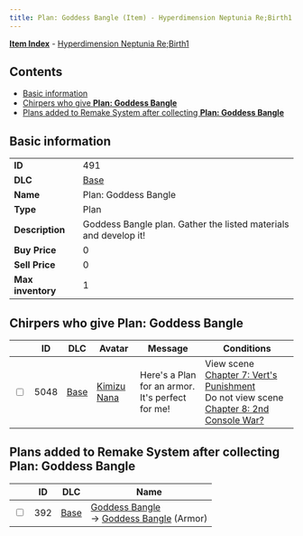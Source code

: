 ```yaml
---
title: Plan: Goddess Bangle (Item) - Hyperdimension Neptunia Re;Birth1
---
```


[**Item Index**](/neptunia/rb1/item/index.html) - [Hyperdimension Neptunia Re;Birth1](/neptunia/rb1)

## Contents

- [Basic information](#basic-information)
- [Chirpers who give **Plan: Goddess Bangle**](#chirpers-who-give-plan-goddess-bangle)
- [Plans added to Remake System after collecting **Plan: Goddess Bangle**](#plans-added-to-remake-system-after-collecting-plan-goddess-bangle)
## Basic information

|   |   |
| -- | -- |
| **ID** | 491 |
| **DLC** | [Base](/neptunia/rb1/dlc/1-base.html) |
| **Name** | Plan: Goddess Bangle |
| **Type** | Plan |
| **Description** | Goddess Bangle plan. Gather the listed materials and develop it! |
| **Buy Price** | 0 |
| **Sell Price** | 0 |
| **Max inventory** | 1 |


## Chirpers who give **Plan: Goddess Bangle**

|    | ID | DLC | Avatar | Message | Conditions |
| -- | -- | --- | ------ | ------- | ---------- |
| <input type="checkbox" id="rb1-chirper-event-1-5048" class="trackbox" /> | 5048 | [Base](/neptunia/rb1/dlc/1-base.html) | [Kimizu Nana](/neptunia/rb1/undefined/1-223-kimizu-nana.html) | Here's a Plan for an armor.<br />It's perfect for me! | View scene [Chapter 7: Vert's Punishment](/neptunia/rb1/scene/1-725-chapter-7-verts-punishment.html)<br />Do not view scene [Chapter 8: 2nd Console War?](/neptunia/rb1/scene/1-802-chapter-8-2nd-console-war.html) |


## Plans added to Remake System after collecting **Plan: Goddess Bangle**

|    | ID | DLC | Name |
| -- | -- | --- | ---- |
| <input type="checkbox" id="rb1-remake-1-392" class="trackbox" /> | 392 | [Base](/neptunia/rb1/dlc/1-base.html) | [Goddess Bangle](/neptunia/rb1/remake/1-392-goddess-bangle.html)<br /> → [Goddess Bangle](/neptunia/rb1/item/1-2533-goddess-bangle.html) (Armor) |
